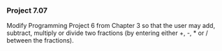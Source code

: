 ### Project 7.07
Modify Programming Project 6 from Chapter 3 so that the user may add, subtract,
multiply or divide two fractions (by entering either +, -, * or / between the
fractions).